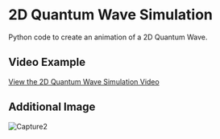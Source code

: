 # 2D Quantum Wave Simulation
Python code to create an animation of a 2D Quantum Wave.

## Video Example
[View the 2D Quantum Wave Simulation Video](https://github.com/shabab-kabir/2D_Quantum_Wave_Simulation/assets/126777449/7a6212b5-1ca0-435c-8877-5af402843563)

## Additional Image
![Capture2](https://github.com/shabab-kabir/2D_Quantum_Wave_Simulation/assets/126777449/74e62c06-4c2d-4007-a389-86e8e72af4ad)
